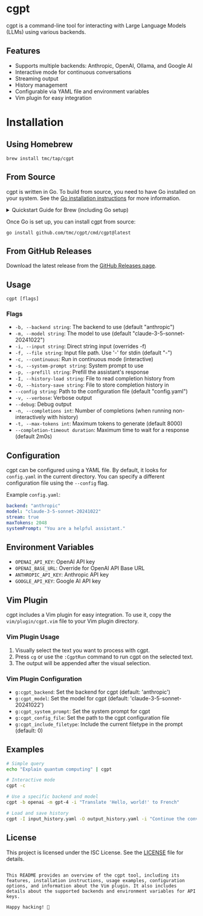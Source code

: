 # cgpt

cgpt is a command-line tool for interacting with Large Language Models (LLMs) using various backends.

## Features

- Supports multiple backends: Anthropic, OpenAI, Ollama, and Google AI
- Interactive mode for continuous conversations
- Streaming output
- History management
- Configurable via YAML file and environment variables
- Vim plugin for easy integration


# Installation

## Using Homebrew

```shell
brew install tmc/tap/cgpt
```

## From Source

cgpt is written in Go. To build from source, you need to have Go installed on your system. See the [Go installation instructions](https://golang.org/doc/install) for more information.

<details>
<summary>Quickstart Guide for Brew (including Go setup)</summary>

1. Install Homebrew:
   ```bash
   /bin/bash -c "$(curl -fsSL https://raw.githubusercontent.com/Homebrew/install/HEAD/install.sh)"
   ```

2. Install Go:
   ```bash
   brew install go
   ```

3. Add Go binary directory to PATH:
   ```bash
   echo 'export PATH=$PATH:$HOME/go/bin' >> ~/.zshrc
   # Or if using bash:
   # echo 'export PATH=$PATH:$HOME/go/bin' >> ~/.bash_profile
   ```

4. Reload your shell configuration:
   ```bash
   source ~/.zshrc
   # Or if using bash:
   # source ~/.bash_profile
   ```
</details>

Once Go is set up, you can install cgpt from source:

```shell
go install github.com/tmc/cgpt/cmd/cgpt@latest
```

## From GitHub Releases

Download the latest release from the [GitHub Releases page](https://github.com/tmc/cgpt/releases).

## Usage

```
cgpt [flags]
```

### Flags

- `-b, --backend string`: The backend to use (default "anthropic")
- `-m, --model string`: The model to use (default "claude-3-5-sonnet-20241022")
- `-i, --input string`: Direct string input (overrides -f)
- `-f, --file string`: Input file path. Use '-' for stdin (default "-")
- `-c, --continuous`: Run in continuous mode (interactive)
- `-s, --system-prompt string`: System prompt to use
- `-p, --prefill string`: Prefill the assistant's response
- `-I, --history-load string`: File to read completion history from
- `-O, --history-save string`: File to store completion history in
- `--config string`: Path to the configuration file (default "config.yaml")
- `-v, --verbose`: Verbose output
- `--debug`: Debug output
- `-n, --completions int`: Number of completions (when running non-interactively with history)
- `-t, --max-tokens int`: Maximum tokens to generate (default 8000)
- `--completion-timeout duration`: Maximum time to wait for a response (default 2m0s)

## Configuration

cgpt can be configured using a YAML file. By default, it looks for `config.yaml` in the current directory. You can specify a different configuration file using the `--config` flag.

Example `config.yaml`:

```yaml
backend: "anthropic"
model: "claude-3-5-sonnet-20241022"
stream: true
maxTokens: 2048
systemPrompt: "You are a helpful assistant."
```

## Environment Variables

- `OPENAI_API_KEY`: OpenAI API key
- `OPENAI_BASE_URL`: Override for OpenAI API Base URL
- `ANTHROPIC_API_KEY`: Anthropic API key
- `GOOGLE_API_KEY`: Google AI API key

## Vim Plugin

cgpt includes a Vim plugin for easy integration. To use it, copy the `vim/plugin/cgpt.vim` file to your Vim plugin directory.

### Vim Plugin Usage

1. Visually select the text you want to process with cgpt.
2. Press `cg` or use the `:CgptRun` command to run cgpt on the selected text.
3. The output will be appended after the visual selection.

### Vim Plugin Configuration

- `g:cgpt_backend`: Set the backend for cgpt (default: 'anthropic')
- `g:cgpt_model`: Set the model for cgpt (default: 'claude-3-5-sonnet-20241022')
- `g:cgpt_system_prompt`: Set the system prompt for cgpt
- `g:cgpt_config_file`: Set the path to the cgpt configuration file
- `g:cgpt_include_filetype`: Include the current filetype in the prompt (default: 0)

## Examples

```bash
# Simple query
echo "Explain quantum computing" | cgpt

# Interactive mode
cgpt -c

# Use a specific backend and model
cgpt -b openai -m gpt-4 -i "Translate 'Hello, world!' to French"

# Load and save history
cgpt -I input_history.yaml -O output_history.yaml -i "Continue the conversation"
```

## License

This project is licensed under the ISC License. See the [LICENSE](LICENSE) file for details.

```

This README provides an overview of the cgpt tool, including its features, installation instructions, usage examples, configuration options, and information about the Vim plugin. It also includes details about the supported backends and environment variables for API keys.

Happy hacking! 🚀
```
